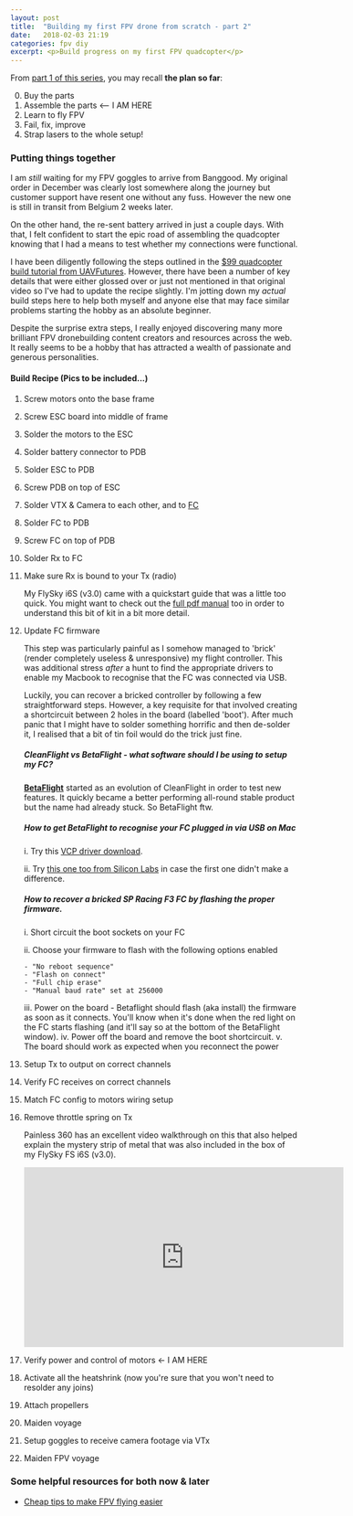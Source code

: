 ```yaml
---
layout: post
title:  "Building my first FPV drone from scratch - part 2"
date:   2018-02-03 21:19
categories: fpv diy
excerpt: <p>Build progress on my first FPV quadcopter</p>
---
```


From [part 1 of this series](2018-01-06-fpv-drone-building-part1), you may recall **the plan so far**:

0. Buy the parts
1. Assemble the parts <-- I AM HERE
2. Learn to fly FPV
3. Fail, fix, improve
4. Strap lasers to the whole setup!

### Putting things together
I am *still* waiting for my FPV goggles to arrive from Banggood. My original order in December was clearly lost somewhere along the journey but customer support have resent one without any fuss. However the new one is still in transit from Belgium 2 weeks later.

On the other hand, the re-sent battery arrived in just a couple days. With that, I felt confident to start the epic road of assembling the quadcopter knowing that I had a means to test whether my connections were functional.

I have been diligently following the steps outlined in the [$99 quadcopter build tutorial from UAVFutures](https://www.youtube.com/watch?v=Avp8MurmeEY). However, there have been a number of key details that were either glossed over or just not mentioned in that original video so I've had to update the recipe slightly. I'm jotting down my *actual* build steps here to help both myself and anyone else that may face similar problems starting the hobby as an absolute beginner.

Despite the surprise extra steps, I really enjoyed discovering many more brilliant FPV dronebuilding content creators and resources across the web. It really seems to be a hobby that has attracted a wealth of passionate and generous personalities.

#### Build Recipe (Pics to be included...)
1. Screw motors onto the base frame
2. Screw ESC board into middle of frame
3. Solder the motors to the ESC
4. Solder battery connector to PDB
5. Solder ESC to PDB
6. Screw PDB on top of ESC
7. Solder VTX & Camera to each other, and to [FC](https://github.com/cleanflight/cleanflight/blob/master/docs/Board%20-%20SPRacingF3.md)
8. Solder FC to PDB
9. Screw FC on top of PDB
10. Solder Rx to FC
11. Make sure Rx is bound to your Tx (radio)
    
    My FlySky i6S (v3.0) came with a quickstart guide that was a little too quick. You might want to check out the [full pdf manual](https://www.flyingtech.co.uk/sites/default/files/product_files/FS-i6S-MANUAL-EN-20161001.pdf) too in order to  understand this bit of kit in a bit more detail.

12. Update FC firmware
    
    This step was particularly painful as I somehow managed to 'brick' (render completely useless & unresponsive) my flight controller. This was additional stress *after* a hunt to find the appropriate drivers to enable my Macbook to recognise that the FC was connected via USB.

    Luckily, you can recover a bricked controller by following a few straightforward steps. However, a key requisite for that involved creating a shortcircuit between 2 holes in the board (labelled 'boot'). After much panic that I might have to solder something horrific and then de-solder it, I realised that a bit of tin foil would do the trick just fine.

    ##### CleanFlight vs BetaFlight - what software should I be using to setup my FC?
    [**BetaFlight**](https://github.com/betaflight/betaflight-configurator/releases/latest) started as an evolution of CleanFlight in order to test new features. It quickly became a better performing all-round stable product but the name had already stuck. So BetaFlight ftw.

    ##### How to get BetaFlight to recognise your FC plugged in via USB on Mac
    i. Try this [VCP driver download](http://www.ftdichip.com/Drivers/VCP.htm).
    
    ii. Try [this one too from Silicon Labs](https://www.silabs.com/products/development-tools/software/usb-to-uart-bridge-vcp-drivers) in case the first one didn't make a difference.

    ##### How to recover a bricked SP Racing F3 FC by flashing the proper firmware.

    i. Short circuit the boot sockets on your FC
    
    ii. Choose your firmware to flash with the following options enabled
        
        - "No reboot sequence"
        - "Flash on connect"
        - "Full chip erase"
        - "Manual baud rate" set at 256000
    iii. Power on the board - Betaflight should flash (aka install) the firmware as soon as it connects. You'll know when it's done when the red light on the FC starts flashing (and it'll say so at the bottom of the BetaFlight window).
    iv. Power off the board and remove the boot shortcircuit.
    v. The board should work as expected when you reconnect the power

13. Setup Tx to output on correct channels
14. Verify FC receives on correct channels
15. Match FC config to motors wiring setup
16. Remove throttle spring on Tx

    Painless 360 has an excellent video walkthrough on this that also helped explain the mystery strip of metal that was also included in the box of my FlySky FS i6S (v3.0).
    <iframe width="560" height="315" src="https://www.youtube.com/embed/-7d1e8L2jb4" frameborder="0" allow="autoplay; encrypted-media" allowfullscreen></iframe>

17. Verify power and control of motors <- I AM HERE
18. Activate all the heatshrink (now you're sure that you won't need to resolder any joins)
18. Attach propellers
19. Maiden voyage
20. Setup goggles to receive camera footage via VTx
21. Maiden FPV voyage

### Some helpful resources for both now & later
- [Cheap tips to make FPV flying easier](https://irjayjay.blogspot.co.uk/2017/05/cheap-ways-to-improve-your-fpv-flying.html)
